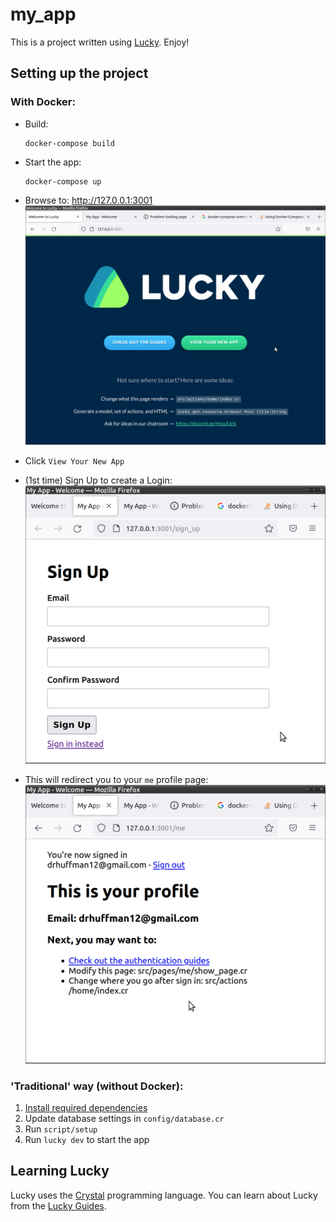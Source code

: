 # my_app

This is a project written using [Lucky](https://luckyframework.org). Enjoy!

## Setting up the project

### With Docker:

* Build:

    ```
    docker-compose build
    ```

* Start the app:

    ```
    docker-compose up
    ```

* Browse to: http://127.0.0.1:3001
  ![docs/screenshots/0.initial_root_page.png](docs/screenshots/0.initial_root_page.png)

* Click `View Your New App`

* (1st time) Sign Up to create a Login:
  ![docs/screenshots/1.SignUp_page.png](docs/screenshots/1.SignUp_page.png)

* This will redirect you to your `me` profile page:
  ![docs/screenshots/2.me_page.png](docs/screenshots/2.me_page.png)

### 'Traditional' way (without Docker):

1. [Install required dependencies](https://luckyframework.org/guides/getting-started/installing#install-required-dependencies)
1. Update database settings in `config/database.cr`
1. Run `script/setup`
1. Run `lucky dev` to start the app

## Learning Lucky

Lucky uses the [Crystal](https://crystal-lang.org) programming language. You can learn about Lucky from the [Lucky Guides](https://luckyframework.org/guides/getting-started/why-lucky).
